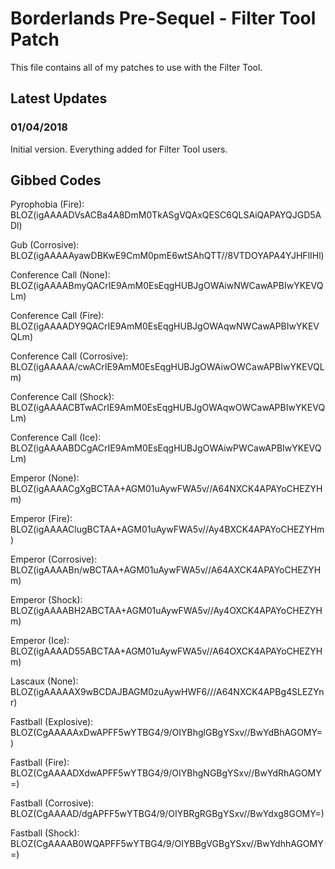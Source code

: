# Borderlands Pre-Sequel - Filter Tool Patch

This file contains all of my patches to use with the Filter Tool.


## Latest Updates

### 01/04/2018

Initial version.
Everything added for Filter Tool users.


## Gibbed Codes

Pyrophobia (Fire): BLOZ(igAAAADVsACBa4A8DmM0TkASgVQAxQESC6QLSAiQAPAYQJGD5ADl)

Gub (Corrosive): BLOZ(igAAAAAyawDBKwE9CmM0pmE6wtSAhQTT//8VTDOYAPA4YJHFlIHl)

Conference Call (None): BLOZ(igAAAABmyQACrIE9AmM0EsEqgHUBJgOWAiwNWCawAPBIwYKEVQLm)

Conference Call (Fire): BLOZ(igAAAADY9QACrIE9AmM0EsEqgHUBJgOWAqwNWCawAPBIwYKEVQLm)

Conference Call (Corrosive): BLOZ(igAAAAA/cwACrIE9AmM0EsEqgHUBJgOWAiwOWCawAPBIwYKEVQLm)

Conference Call (Shock): BLOZ(igAAAACBTwACrIE9AmM0EsEqgHUBJgOWAqwOWCawAPBIwYKEVQLm)

Conference Call (Ice): BLOZ(igAAAABDCgACrIE9AmM0EsEqgHUBJgOWAiwPWCawAPBIwYKEVQLm)

Emperor (None): BLOZ(igAAAACgXgBCTAA+AGM01uAywFWA5v//A64NXCK4APAYoCHEZYHm)

Emperor (Fire): BLOZ(igAAAAClugBCTAA+AGM01uAywFWA5v//Ay4BXCK4APAYoCHEZYHm)

Emperor (Corrosive): BLOZ(igAAAABn/wBCTAA+AGM01uAywFWA5v//A64AXCK4APAYoCHEZYHm)

Emperor (Shock): BLOZ(igAAAABH2ABCTAA+AGM01uAywFWA5v//Ay4OXCK4APAYoCHEZYHm)

Emperor (Ice): BLOZ(igAAAAD55ABCTAA+AGM01uAywFWA5v//A64OXCK4APAYoCHEZYHm)

Lascaux (None): BLOZ(igAAAAAX9wBCDAJBAGM0zuAywHWF6///A64NXCK4APBg4SLEZYnr)

Fastball (Explosive): BLOZ(CgAAAAAxDwAPFF5wYTBG4/9/OIYBhglGBgYSxv//BwYdBhAGOMY=)

Fastball (Fire): BLOZ(CgAAAADXdwAPFF5wYTBG4/9/OIYBhgNGBgYSxv//BwYdRhAGOMY=)

Fastball (Corrosive): BLOZ(CgAAAAD/dgAPFF5wYTBG4/9/OIYBRgRGBgYSxv//BwYdxg8GOMY=)

Fastball (Shock): BLOZ(CgAAAAB0WQAPFF5wYTBG4/9/OIYBBgVGBgYSxv//BwYdhhAGOMY=)
